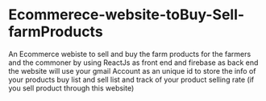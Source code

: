 # Ecommerece-website-toBuy-Sell-farmProducts
An Ecommerce webiste to sell and buy the farm products for the farmers and the commoner by using ReactJs as front end and firebase as back end
the website will use your gmail Account as an unique id to store the info of your products buy list and sell list and track of your product selling rate (if you sell product through this website)
